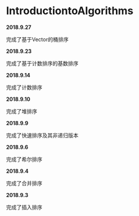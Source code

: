 # IntroductiontoAlgorithms

**2018.9.27**

完成了基于Vector的桶排序

**2018.9.23**

完成了基于计数排序的基数排序

**2018.9.14**

完成了计数排序

**2018.9.10**

完成了堆排序

**2018.9.9**

完成了快速排序及其非递归版本

**2018.9.6**

完成了希尔排序

**2018.9.4**

完成了合并排序

**2018.9.3**

完成了插入排序
